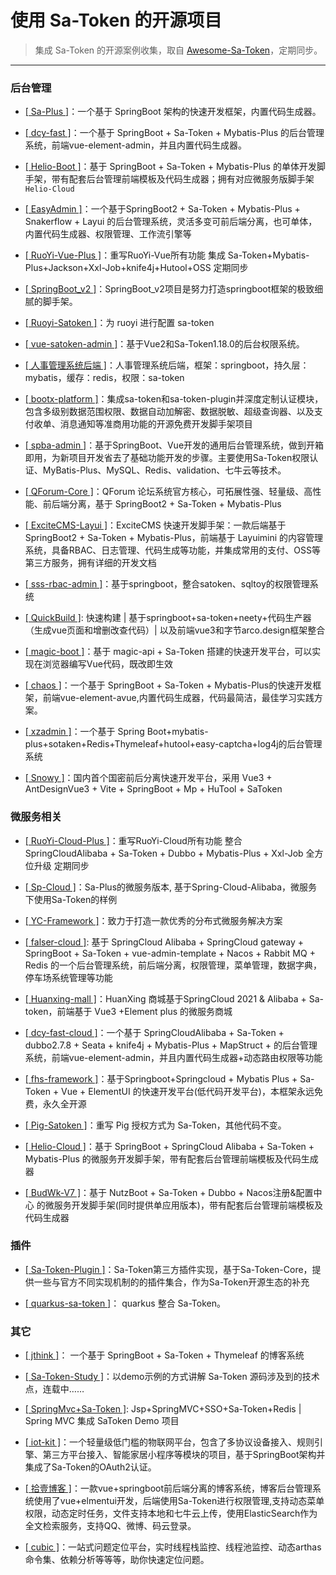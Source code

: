 # 使用 Sa-Token 的开源项目 


> 集成 Sa-Token 的开源案例收集，取自 [Awesome-Sa-Token](https://gitee.com/sa-token/awesome-sa-token)，定期同步。

---


### 后台管理

- [[ Sa-Plus ]](https://gitee.com/click33/sa-plus)：一个基于 SpringBoot 架构的快速开发框架，内置代码生成器。

- [[ dcy-fast ]](https://gitee.com/dcy421/dcy-fast)：一个基于 SpringBoot + Sa-Token + Mybatis-Plus 的后台管理系统，前端vue-element-admin，并且内置代码生成器。

- [[ Helio-Boot ]](https://gitee.com/uncarbon97/helio-boot)：基于 SpringBoot + Sa-Token + Mybatis-Plus 的单体开发脚手架，带有配套后台管理前端模板及代码生成器；拥有对应微服务版脚手架`Helio-Cloud`

- [[ EasyAdmin ]](https://gitee.com/lakernote/easy-admin)：一个基于SpringBoot2 + Sa-Token + Mybatis-Plus + Snakerflow + Layui 的后台管理系统，灵活多变可前后端分离，也可单体，内置代码生成器、权限管理、工作流引擎等

- [[ RuoYi-Vue-Plus ]](https://gitee.com/JavaLionLi/RuoYi-Vue-Plus/)：重写RuoYi-Vue所有功能 集成 Sa-Token+Mybatis-Plus+Jackson+Xxl-Job+knife4j+Hutool+OSS 定期同步

- [[ SpringBoot_v2 ]](https://gitee.com/bdj/SpringBoot_v2)：SpringBoot_v2项目是努力打造springboot框架的极致细腻的脚手架。

- [[ Ruoyi-Satoken ]](https://gitee.com/wangming123456/ruoyi-satoken)：为 ruoyi 进行配置 sa-token

- [[ vue-satoken-admin ]](https://gitee.com/niluni/vue-satoken-admin)：基于Vue2和Sa-Token1.18.0的后台权限系统。

- [[ 人事管理系统后端 ]](https://gitee.com/sdones_1512/personnel-management-system-back-end)：人事管理系统后端，框架：springboot，持久层：mybatis，缓存：redis，权限：sa-token

- [[ bootx-platform ]](https://gitee.com/bootx/bootx-platform)：集成sa-token和sa-token-plugin并深度定制认证模块，包含多级别数据范围权限、数据自动加解密、数据脱敏、超级查询器、以及支付收单、消息通知等准商用功能的开源免费开发脚手架项目

- [[ spba-admin ]](https://gitee.com/qkdja/spring-boot-admin)：基于SpringBoot、Vue开发的通用后台管理系统，做到开箱即用，为新项目开发省去了基础功能开发的步骤。主要使用Sa-Token权限认证、MyBatis-Plus、MySQL、Redis、validation、七牛云等技术。

- [[ QForum-Core ]](https://github.com/Project-QForum/QForum-Core/)：QForum 论坛系统官方核心，可拓展性强、轻量级、高性能、前后端分离，基于 SpringBoot2 + Sa-Token + Mybatis-Plus

- [[ ExciteCMS-Layui ]](https://gitee.com/ExciteTeam/ExciteCMS-SpringBoot-Layui)：ExciteCMS 快速开发脚手架：一款后端基于 SpringBoot2 + Sa-Token + Mybatis-Plus，前端基于 Layuimini 的内容管理系统，具备RBAC、日志管理、代码生成等功能，并集成常用的支付、OSS等第三方服务，拥有详细的开发文档

- [[ sss-rbac-admin ]](https://gitee.com/momoljw/sss-rbac-admin)：基于springboot，整合satoken、sqltoy的权限管理系统

- [[ QuickBuild ]](https://gitee.com/CodeLiQing/custom-quick-build-platform): 快速构建 | 基于springboot+sa-token+neety+代码生产器（生成vue页面和增删改查代码）| 以及前端vue3和字节arco.design框架整合 

- [[ magic-boot ]](https://gitee.com/ssssssss-team/magic-boot)：基于 magic-api + Sa-Token 搭建的快速开发平台，可以实现在浏览器编写Vue代码，既改即生效

- [[ chaos ]](https://gitee.com/qishanor/chaos)：一个基于 SpringBoot + Sa-Token + Mybatis-Plus的快速开发框架，前端vue-element-avue,内置代码生成器，代码最简洁，最佳学习实践方案。

- [[ xzadmin ]](https://gitee.com/xiaozhizxj/xzadmin)：一个基于 Spring Boot+mybatis-plus+sotaken+Redis+Thymeleaf+hutool+easy-captcha+log4j的后台管理系统

- [[ Snowy ]](https://gitee.com/xiaonuobase/snowy)：国内首个国密前后分离快速开发平台，采用 Vue3 + AntDesignVue3 + Vite + SpringBoot + Mp + HuTool + SaToken




### 微服务相关

- [[ RuoYi-Cloud-Plus ]](https://gitee.com/JavaLionLi/RuoYi-Cloud-Plus)：重写RuoYi-Cloud所有功能 整合 SpringCloudAlibaba + Sa-Token + Dubbo + Mybatis-Plus + Xxl-Job 全方位升级 定期同步

- [[ Sp-Cloud ]](https://gitee.com/click33/sp-cloud)：Sa-Plus的微服务版本, 基于Spring-Cloud-Alibaba，微服务下使用Sa-Token的样例

- [[ YC-Framework ]](http://framework.youcongtech.com/)：致力于打造一款优秀的分布式微服务解决方案

- [[ falser-cloud ]](https://gitee.com/falser/falser-cloud): 基于 SpringCloud Alibaba + SpringCloud gateway + SpringBoot + Sa-Token + vue-admin-template + Nacos + Rabbit MQ + Redis 的一个后台管理系统，前后端分离，权限管理，菜单管理，数据字典，停车场系统管理等功能

- [[ Huanxing-mall ]](https://gitee.com/lijiaxing_boy/huanxing-mall)：HuanXing 商城基于SpringCloud 2021 & Alibaba  + Sa-token，前端基于 Vue3 +Element plus 的微服务商城 

- [[ dcy-fast-cloud ]](https://gitee.com/dcy421/dcy-fast-cloud)：一个基于 SpringCloudAlibaba + Sa-Token + dubbo2.7.8 + Seata + knife4j + Mybatis-Plus + MapStruct +  的后台管理系统，前端vue-element-admin，并且内置代码生成器+动态路由权限等功能

- [[ fhs-framework ]](https://gitee.com/fhs-opensource/fhs-framework)：基于Springboot+Springcloud + Mybatis Plus + Sa-Token + Vue + ElementUI 的快速开发平台(低代码开发平台)，本框架永远免费，永久全开源

- [[ Pig-Satoken ]](https://gitee.com/wchenyang/cloud-satoken)：重写 Pig 授权方式为 Sa-Token，其他代码不变。

- [[ Helio-Cloud ]](https://gitee.com/uncarbon97/helio-cloud)：基于 SpringBoot + SpringCloud Alibaba + Sa-Token + Mybatis-Plus 的微服务开发脚手架，带有配套后台管理前端模板及代码生成器

- [[ BudWk-V7 ]](https://gitee.com/budwk/budwk)：基于 NutzBoot + Sa-Token + Dubbo + Nacos注册&配置中心 的微服务开发脚手架(同时提供单应用版本)，带有配套后台管理前端模板及代码生成器



### 插件

- [[ Sa-Token-Plugin ]](https://gitee.com/bootx/sa-token-plugin)：Sa-Token第三方插件实现，基于Sa-Token-Core，提供一些与官方不同实现机制的的插件集合，作为Sa-Token开源生态的补充

- [[ quarkus-sa-token ]](https://github.com/quarkiverse/quarkus-sa-token)： quarkus 整合 Sa-Token。



### 其它

- [[ jthink ]](https://gitee.com/wtsoftware/jthink)： 一个基于 SpringBoot + Sa-Token + Thymeleaf 的博客系统

- [[ Sa-Token-Study ]](https://gitee.com/click33/sa-token-study)：以demo示例的方式讲解 Sa-Token 源码涉及到的技术点，连载中……

- [[ SpringMvc+Sa-Token ]](https://gitee.com/SRD_01/spring-mvc-sa-token): Jsp+SpringMVC+SSO+Sa-Token+Redis | Spring MVC 集成 SaToken Demo 项目

- [[ iot-kit ]](https://gitee.com/iotkit-open-source/iotkit-parent)：一个轻量级低门槛的物联网平台，包含了多协议设备接入、规则引擎、第三方平台接入、智能家居小程序等模块的项目，基于SpringBoot架构并集成了Sa-Token的OAuth2认证。

- [[ 拾壹博客 ]](https://gitee.com/quequnlong/shiyi-blog)：一款vue+springboot前后端分离的博客系统，博客后台管理系统使用了vue+elmentui开发，后端使用Sa-Token进行权限管理,支持动态菜单权限，动态定时任务，文件支持本地和七牛云上传，使用ElasticSearch作为全文检索服务，支持QQ、微博、码云登录。

- [[ cubic ]](https://gitee.com/dromara/cubic)：一站式问题定位平台，实时线程栈监控、线程池监控、动态arthas命令集、依赖分析等等等，助你快速定位问题。


